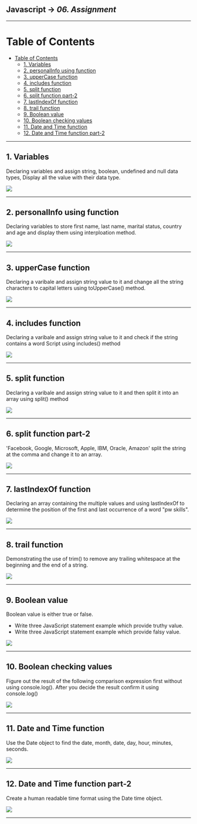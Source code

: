 ## Javascript -> <em>06. Assignment</em> 

<hr/>

# Table of Contents
- [Table of Contents](#table-of-contents)
  - [1. Variables](#1-variables)
  - [2. personalInfo using function](#2-personalinfo-using-function)
  - [3. upperCase function](#3-uppercase-function)
  - [4. includes function](#4-includes-function)
  - [5. split function](#5-split-function)
  - [6. split function part-2](#6-split-function-part-2)
  - [7. lastIndexOf function](#7-lastindexof-function)
  - [8. trail function](#8-trail-function)
  - [9. Boolean value](#9-boolean-value)
  - [10. Boolean checking values](#10-boolean-checking-values)
  - [11. Date and Time function](#11-date-and-time-function)
  - [12. Date and Time function part-2](#12-date-and-time-function-part-2)

<hr/>

## 1. Variables

Declaring variables and assign string, boolean, undefined and null data types, Display all the value with their data type.

![](./00.Output/01.Variable.png)

<hr/>

## 2. personalInfo using function

Declaring variables to store first name, last name, marital status, country and age and display them using interploation method.

![](./00.Output/02.personalInfo.png)

<hr/>

## 3. upperCase function

Declaring a varibale and assign string value to it and change all the string characters to capital letters using toUpperCase() method.

![](./00.Output/03.upperCase.png)

<hr/>

## 4. includes function

Declaring a varibale and assign string value to it and check if the string contains a word Script using includes() method

![](./00.Output/04.includes.png)

<hr/>

## 5. split function

Declaring a varibale and assign string value to it and then split it into an array using split() method

![](./00.Output/05.split.png)

<hr/>

## 6. split function part-2

'Facebook, Google, Microsoft, Apple, IBM, Oracle, Amazon' split the string at the comma and change it to an array.

![](./00.Output/06.split2.png)

<hr/>

## 7. lastIndexOf function

Declaring an array containing the multiple values and using lastIndexOf to determine the position of the first and last occurrence of a word "pw skills".

![](./00.Output/07.lastIndexOf.png)

<hr/>

## 8. trail function

Demonstrating the use of trim() to remove any trailing whitespace at the beginning and the end of a string.

![](./00.Output/08.trail.png)

<hr/>

## 9. Boolean value

Boolean value is either true or false.
  - Write three JavaScript statement example which provide truthy value.
  - Write three JavaScript statement example which provide falsy value.

![](./00.Output/09.boolean.png)

<hr/>

## 10. Boolean checking values

Figure out the result of the following comparison expression first without using console.log(). After you decide the result confirm it using console.log()

![](./00.Output/10.booleanCheck.png)

<hr/>

## 11. Date and Time function

Use the Date object to find the date, month, date, day, hour, minutes, seconds.

![](./00.Output/11.dateTime.png)

<hr/>

## 12. Date and Time function part-2

Create a human readable time format using the Date time object.

![](./00.Output/12.dateTime2.png)

<hr/>




